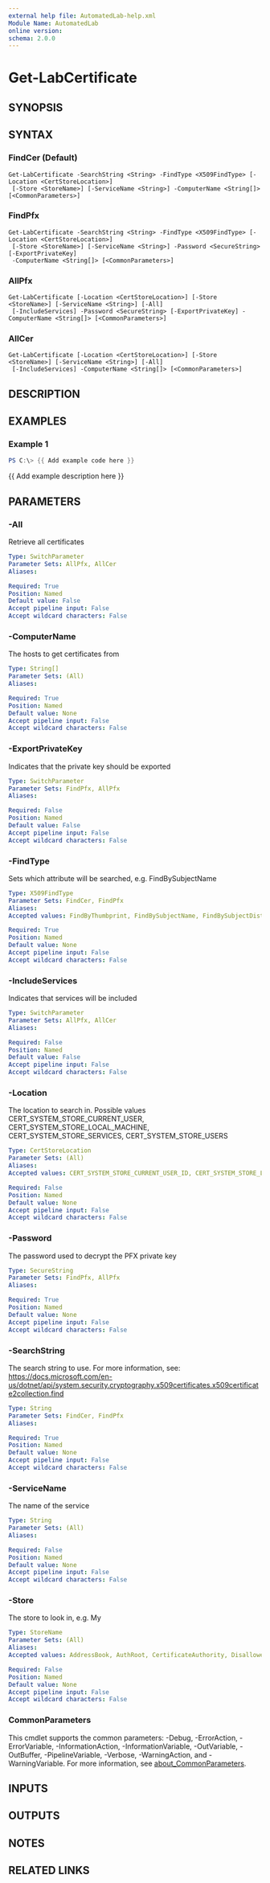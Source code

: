 ```yaml
---
external help file: AutomatedLab-help.xml
Module Name: AutomatedLab
online version:
schema: 2.0.0
---
```


# Get-LabCertificate

## SYNOPSIS

## SYNTAX

### FindCer (Default)
```
Get-LabCertificate -SearchString <String> -FindType <X509FindType> [-Location <CertStoreLocation>]
 [-Store <StoreName>] [-ServiceName <String>] -ComputerName <String[]> [<CommonParameters>]
```

### FindPfx
```
Get-LabCertificate -SearchString <String> -FindType <X509FindType> [-Location <CertStoreLocation>]
 [-Store <StoreName>] [-ServiceName <String>] -Password <SecureString> [-ExportPrivateKey]
 -ComputerName <String[]> [<CommonParameters>]
```

### AllPfx
```
Get-LabCertificate [-Location <CertStoreLocation>] [-Store <StoreName>] [-ServiceName <String>] [-All]
 [-IncludeServices] -Password <SecureString> [-ExportPrivateKey] -ComputerName <String[]> [<CommonParameters>]
```

### AllCer
```
Get-LabCertificate [-Location <CertStoreLocation>] [-Store <StoreName>] [-ServiceName <String>] [-All]
 [-IncludeServices] -ComputerName <String[]> [<CommonParameters>]
```

## DESCRIPTION

## EXAMPLES

### Example 1
```powershell
PS C:\> {{ Add example code here }}
```

{{ Add example description here }}

## PARAMETERS

### -All
Retrieve all certificates

```yaml
Type: SwitchParameter
Parameter Sets: AllPfx, AllCer
Aliases:

Required: True
Position: Named
Default value: False
Accept pipeline input: False
Accept wildcard characters: False
```

### -ComputerName
The hosts to get certificates from

```yaml
Type: String[]
Parameter Sets: (All)
Aliases:

Required: True
Position: Named
Default value: None
Accept pipeline input: False
Accept wildcard characters: False
```

### -ExportPrivateKey
Indicates that the private key should be exported

```yaml
Type: SwitchParameter
Parameter Sets: FindPfx, AllPfx
Aliases:

Required: False
Position: Named
Default value: False
Accept pipeline input: False
Accept wildcard characters: False
```

### -FindType
Sets which attribute will be searched, e.g.
FindBySubjectName

```yaml
Type: X509FindType
Parameter Sets: FindCer, FindPfx
Aliases:
Accepted values: FindByThumbprint, FindBySubjectName, FindBySubjectDistinguishedName, FindByIssuerName, FindByIssuerDistinguishedName, FindBySerialNumber, FindByTimeValid, FindByTimeNotYetValid, FindByTimeExpired, FindByTemplateName, FindByApplicationPolicy, FindByCertificatePolicy, FindByExtension, FindByKeyUsage, FindBySubjectKeyIdentifier

Required: True
Position: Named
Default value: None
Accept pipeline input: False
Accept wildcard characters: False
```

### -IncludeServices
Indicates that services will be included

```yaml
Type: SwitchParameter
Parameter Sets: AllPfx, AllCer
Aliases:

Required: False
Position: Named
Default value: False
Accept pipeline input: False
Accept wildcard characters: False
```

### -Location
The location to search in.
Possible values CERT_SYSTEM_STORE_CURRENT_USER, CERT_SYSTEM_STORE_LOCAL_MACHINE, CERT_SYSTEM_STORE_SERVICES, CERT_SYSTEM_STORE_USERS

```yaml
Type: CertStoreLocation
Parameter Sets: (All)
Aliases:
Accepted values: CERT_SYSTEM_STORE_CURRENT_USER_ID, CERT_SYSTEM_STORE_LOCAL_MACHINE_ID, CERT_SYSTEM_STORE_CURRENT_SERVICE_ID, CERT_SYSTEM_STORE_SERVICES_ID, CERT_SYSTEM_STORE_USERS_ID, CERT_SYSTEM_STORE_CURRENT_USER_GROUP_POLICY_ID, CERT_SYSTEM_STORE_LOCAL_MACHINE_GROUP_POLICY_ID, CERT_SYSTEM_STORE_LOCAL_MACHINE_ENTERPRISE_ID, CERT_SYSTEM_STORE_LOCATION_SHIFT, CERT_SYSTEM_STORE_CURRENT_USER, CERT_SYSTEM_STORE_LOCAL_MACHINE, CERT_SYSTEM_STORE_CURRENT_SERVICE, CERT_SYSTEM_STORE_SERVICES, CERT_SYSTEM_STORE_USERS, CERT_SYSTEM_STORE_CURRENT_USER_GROUP_POLICY, CERT_SYSTEM_STORE_LOCAL_MACHINE_GROUP_POLICY, CERT_SYSTEM_STORE_LOCAL_MACHINE_ENTERPRISE, CERT_SYSTEM_STORE_LOCATION_MASK

Required: False
Position: Named
Default value: None
Accept pipeline input: False
Accept wildcard characters: False
```

### -Password
The password used to decrypt the PFX private key

```yaml
Type: SecureString
Parameter Sets: FindPfx, AllPfx
Aliases:

Required: True
Position: Named
Default value: None
Accept pipeline input: False
Accept wildcard characters: False
```

### -SearchString
The search string to use.
For more information, see: https://docs.microsoft.com/en-us/dotnet/api/system.security.cryptography.x509certificates.x509certificate2collection.find

```yaml
Type: String
Parameter Sets: FindCer, FindPfx
Aliases:

Required: True
Position: Named
Default value: None
Accept pipeline input: False
Accept wildcard characters: False
```

### -ServiceName
The name of the service

```yaml
Type: String
Parameter Sets: (All)
Aliases:

Required: False
Position: Named
Default value: None
Accept pipeline input: False
Accept wildcard characters: False
```

### -Store
The store to look in, e.g.
My

```yaml
Type: StoreName
Parameter Sets: (All)
Aliases:
Accepted values: AddressBook, AuthRoot, CertificateAuthority, Disallowed, My, Root, TrustedPeople, TrustedPublisher

Required: False
Position: Named
Default value: None
Accept pipeline input: False
Accept wildcard characters: False
```

### CommonParameters
This cmdlet supports the common parameters: -Debug, -ErrorAction, -ErrorVariable, -InformationAction, -InformationVariable, -OutVariable, -OutBuffer, -PipelineVariable, -Verbose, -WarningAction, and -WarningVariable. For more information, see [about_CommonParameters](http://go.microsoft.com/fwlink/?LinkID=113216).

## INPUTS

## OUTPUTS

## NOTES

## RELATED LINKS
